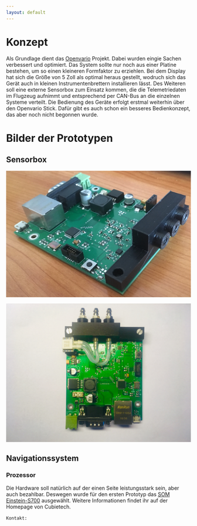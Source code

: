 ```yaml
---
layout: default
---
```


# Konzept

Als Grundlage dient das [Openvario](https://www.openvario.org/doku.php) Projekt. Dabei wurden eingie Sachen verbessert und optimiert. Das System sollte nur noch aus einer Platine bestehen, 
um so einen kleineren Formfaktor zu erziehlen. Bei dem Display hat sich die Größe
von 5 Zoll als optimal heraus gestellt, wodruch sich das Gerät auch in kleinen Instrumentenbrettern installieren lässt. 
Des Weiteren soll eine externe Sensorbox zum Einsatz kommen, die die Telemetriedaten im Flugzeug aufnimmt und entsprechend per CAN-Bus an die einzelnen Systeme verteilt. 
Die Bedienung des Geräte erfolgt erstmal weiterhin über den Openvario Stick. Dafür gibt es auch schon ein besseres Bedienkonzept, das aber noch nicht begonnen wurde.

# Bilder der Prototypen

## Sensorbox
![](./images/IMG_8071.JPG)


![](./images/IMG_8105.jpg)

## Navigationssystem


### Prozessor
Die Hardware soll natürlich auf der einen Seite leistungsstark sein, aber auch bezahlbar. 
Deswegen wurde für den ersten Prototyp das [SOM Einstein-S700](http://www.cubietech.com/product-detail/einstein-s700/) ausgewählt. 
Weitere Informationen findet ihr auf der Homepage von Cubietech.
```
Kontakt:
```
